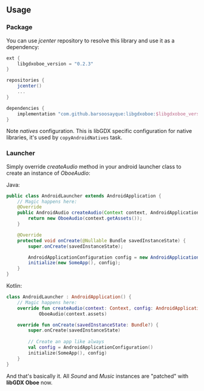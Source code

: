 ## Usage

### Package

You can use *jcenter* repository to resolve this library and use it as a dependency:

```groovy
ext {
    libgdxoboe_version = "0.2.3"
}

repositories {
    jcenter()
    ...
}

dependencies {
    implementation "com.github.barsoosayque:libgdxoboe:$libgdxoboe_version"
}
```

Note *natives* configuration. This is libGDX specific configuration for native libraries, it's used by `copyAndroidNatives` task.

### Launcher

Simply override *createAudio* method in your android launcher class to create an instance of *OboeAudio*:

Java:
```java
public class AndroidLauncher extends AndroidApplication {
    // Magic happens here:
    @Override
    public AndroidAudio createAudio(Context context, AndroidApplicationConfiguration config) {
        return new OboeAudio(context.getAssets());
    }

    @Override
    protected void onCreate(@Nullable Bundle savedInstanceState) {
        super.onCreate(savedInstanceState);

        AndroidApplicationConfiguration config = new AndroidApplicationConfiguration();
        initialize(new SomeApp(), config);
    }
}
```

Kotlin:
```kotlin
class AndroidLauncher : AndroidApplication() {
    // Magic happens here:
    override fun createAudio(context: Context, config: AndroidApplicationConfiguration): AndroidAudio =
            OboeAudio(context.assets)

    override fun onCreate(savedInstanceState: Bundle?) {
        super.onCreate(savedInstanceState)
        
        // Create an app like always
        val config = AndroidApplicationConfiguration()
        initialize(SomeApp(), config)
    }
}
```

And that's basically it. All *Sound* and *Music* instances are "patched" with **libGDX Oboe** now.
